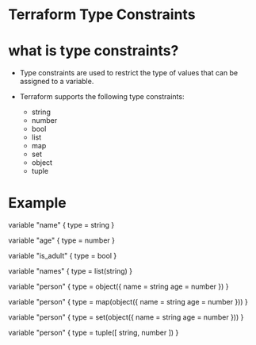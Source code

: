 # Terraform Type Constraints

# what is type constraints?

- Type constraints are used to restrict the type of values that can be assigned to a variable.

- Terraform supports the following type constraints:

  - string
  - number
  - bool
  - list
  - map
  - set
  - object
  - tuple

# Example
variable "name" {
  type = string
}

variable "age" {
  type = number
}

variable "is_adult" {
  type = bool
}

variable "names" {
  type = list(string)
}

variable "person" {
  type = object({
    name = string
    age  = number
  })
}

variable "person" {
  type = map(object({
    name = string
    age  = number
  }))
}

variable "person" {
  type = set(object({
    name = string
    age  = number
  }))
}

variable "person" {
  type = tuple([
    string,
    number
  ])
}